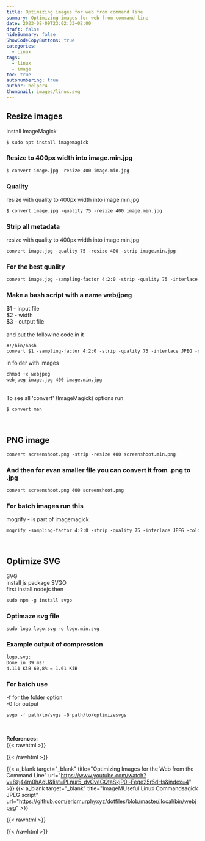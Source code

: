 ```yaml
---
title: Optimizing images for web from command line
summary: Optimizing images for web from command line
date: 2023-08-09T23:02:33+02:00
draft: false
hideSummary: false
ShowCodeCopyButtons: true
categories:
  - Linux
tags:
  - linux
  - image
toc: true
autonumbering: true
author: helper4
thumbnail: images/linux.svg
---
```


## Resize images

Install ImageMagick

```html
$ sudo apt install imagemagick
```

### Resize to 400px width into image.min.jpg

```html
$ convert image.jpg -resize 400 image.min.jpg
```

### Quality

resize with quality to 400px width into image.min.jpg

```html
$ convert image.jpg -quality 75 -resize 400 image.min.jpg
```

### Strip all metadata

resize with quality to 400px width into image.min.jpg

```html
convert image.jpg -quality 75 -resize 400 -strip image.min.jpg
```

### For the best quality

```html
convert image.jpg -sampling-factor 4:2:0 -strip -quality 75 -interlace JPEG -colorspace sRGB -resize 400 converted.jpg
```

### Make a bash script with a name web/jpeg

$1 - input file\
$2 - widfh\
$3 - output file\
\
and put the followinc code in it

```html
#!/bin/bash
convert $1 -sampling-factor 4:2:0 -strip -quality 75 -interlace JPEG -colorspace sRGB -resize $2 $3
```

in folder with images

```html
chmod +x webjpeg
webjpeg image.jpg 400 image.min.jpg
```

\
To see all 'convert' (ImageMagick) options run

```html
$ convert man
```

&nbsp;

## PNG image

```html
convert screenshoot.png -strip -resize 400 screenshoot.min.png
```

### And then for evan smaller file you can convert it from .png to .jpg

```html
convert screenshoot.png 400 screenshoot.png
```

### For batch images run this

mogrify - is part of imagemagick

```html
mogrify -sampling-factor 4:2:0 -strip -quality 75 -interlace JPEG -colorspace sRGB -resize 400 -path "min" *.jpg
```

&nbsp;

## Optimize SVG

SVG\
install js package SVGO\
first install nodejs then

```html
sudo npm -g install svgo
```

### Optimaze svg file

```html
sudo logo logo.svg -o logo.min.svg
```

### Example output of compression

```html
logo.svg:
Done in 39 ms!
4.111 KiB 60,8% = 1.61 KiB
```

### For batch use

-f for the folder option\
-0 for output

```html
svgo -f path/to/svgs -0 path/to/optimizesvgs
```

&nbsp;


**References:**  
{{< rawhtml >}} <div class="lnkRef"> {{< /rawhtml >}}

  {{< a_blank  target="_blank" title="Optimizing Images for the Web from the Command Line" url="https://www.youtube.com/watch?v=8zj44m0hAoU&list=PLnur5_dvCveGQtaSkjP0i-Fege25r5dHs&index=4" >}}
  {{< a_blank  target="_blank" title="ImageMUseful Linux Commandsagick JPEG script" url="https://github.com/ericmurphyxyz/dotfiles/blob/master/.local/bin/webjpeg" >}}
  
{{< rawhtml >}} </div> {{< /rawhtml >}}

&nbsp;

